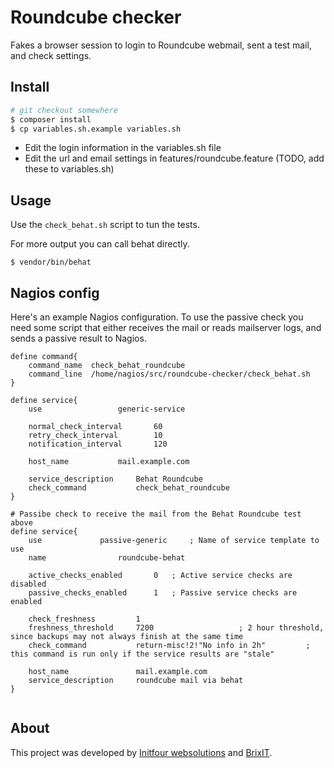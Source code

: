 # Roundcube checker

Fakes a browser session to login to Roundcube webmail, sent a test mail, and check settings.

## Install

```bash
# git checkout somewhere
$ composer install
$ cp variables.sh.example variables.sh
```

* Edit the login information in the variables.sh file
* Edit the url and email settings in features/roundcube.feature (TODO, add these to variables.sh)

## Usage

Use the `check_behat.sh` script to tun the tests.

For more output you can call behat directly.

```
$ vendor/bin/behat
```

## Nagios config

Here's an example Nagios configuration.
To use the passive check you need some script that either receives the mail or reads mailserver logs, and sends a passive result to Nagios.

```
define command{
    command_name  check_behat_roundcube
    command_line  /home/nagios/src/roundcube-checker/check_behat.sh
}

define service{
    use                 generic-service

    normal_check_interval       60
    retry_check_interval        10
    notification_interval       120

    host_name           mail.example.com

    service_description     Behat Roundcube
    check_command           check_behat_roundcube
}

# Passibe check to receive the mail from the Behat Roundcube test above
define service{
    use             passive-generic     ; Name of service template to use
    name                roundcube-behat

    active_checks_enabled       0   ; Active service checks are disabled
    passive_checks_enabled      1   ; Passive service checks are enabled

    check_freshness         1
    freshness_threshold     7200                   ; 2 hour threshold, since backups may not always finish at the same time
    check_command           return-misc!2!"No info in 2h"         ; this command is run only if the service results are "stale"

    host_name               mail.example.com
    service_description     roundcube mail via behat
}


```

## About

This project was developed by [Initfour websolutions](https://www.initfour.nl/) and [BrixIT](https://brixit.nl/).
